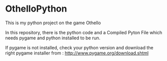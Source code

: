 # OthelloPython
This is my python project on the game Othello

In this repository, there is the python code and a Compiled Pyton File which needs pygame and python installed to be run.

If pygame is not installed, check your python version and download the right pygame installer from : http://www.pygame.org/download.shtml
